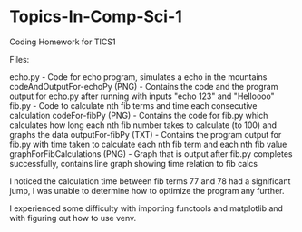 # Topics-In-Comp-Sci-1
Coding Homework for TICS1

Files:

echo.py - Code for echo program, simulates a echo in the mountains
codeAndOutputFor-echoPy (PNG) - Contains the code and the program output for echo.py after running with inputs "echo 123" and "Helloooo"
fib.py - Code to calculate nth fib terms and time each consecutive calculation
codeFor-fibPy (PNG) - Contains the code for fib.py which calculates how long each nth fib number takes to calculate (to 100) and graphs the data
outputFor-fibPy (TXT) - Contains the program output for fib.py with time taken to calculate each nth fib term and each nth fib value
graphForFibCalculations (PNG) - Graph that is output after fib.py completes successfully, contains line graph showing time relation to fib calcs

I noticed the calculation time between fib terms 77 and 78 had a significant jump, I was unable to determine how to optimize the program any further.

I experienced some difficulty with importing functools and matplotlib and with figuring out how to use venv.